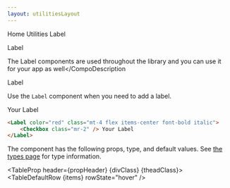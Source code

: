 ```yaml
---
layout: utilitiesLayout
---
```


<script>
	import {
		Htwo,
		ExampleDiv,
		GitHubSource,
		CompoDescription,
		TableProp,
		TableDefaultRow
	} from '../../utils';
	import { Breadcrumb, BreadcrumbItem, CloseButton, Label, Checkbox, Home, Heading, A } from '$lib';

	import componentProps from '../../props/Label.json';
	// Props table
	let items = componentProps.props;
	let propHeader = ['Name', 'Type', 'Default'];
	let divClass = 'w-full relative overflow-x-auto shadow-md sm:rounded-lg py-4';
	let theadClass = 'text-xs text-gray-700 uppercase bg-gray-50 dark:bg-gray-700 dark:text-white';
</script>

<Breadcrumb class="pb-8">
	<BreadcrumbItem href="/" home >Home</BreadcrumbItem>
	<BreadcrumbItem>Utilities</BreadcrumbItem>
	<BreadcrumbItem>Label</BreadcrumbItem>
</Breadcrumb>

<Heading class="w-full mb-2" tag="h1" customSize="text-3xl">Label</Heading>

<CompoDescription
	>The Label components are used throughout the library and you can use it for your app as well</CompoDescription
>

<ExampleDiv>
	<GitHubSource href="forms/Label.svelte">Label</GitHubSource>
</ExampleDiv>

<Htwo label="Label" />

Use the `Label` component when you need to add a label.

<ExampleDiv>
	<Label color="red" class="mt-4 flex items-center font-bold italic">
		<Checkbox class="mr-2" /> Your Label
	</Label>
</ExampleDiv>

```html
<Label color="red" class="mt-4 flex items-center font-bold italic">
	<Checkbox class="mr-2" /> Your Label
</Label>
```

<Htwo label="Props" />

The component has the following props, type, and default values. 
See <A class="hover:underline" href="/pages/types">the types page</A>
for type information.

<TableProp header={propHeader} {divClass} {theadClass}>
	<TableDefaultRow {items} rowState="hover" />
</TableProp>
